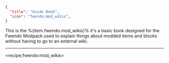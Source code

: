 ```json
{
  "title": "Guide Book",
  "icon": "fwendo:mod_wikis",
}
```

This is the %{item.fwendo.mod_wikis}% it's a basic book designed for the Fwendo Modpack 
used to explain things about modded items and blocks without having to go to an external wiki.

---

<recipe;fwendo:mod_wikis>